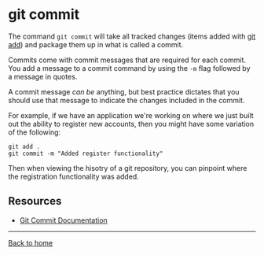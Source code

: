 # git commit

The command `git commit` will take all tracked changes (items added with [git add](./Add.md)) and package them up in what is called a commit.

Commits come with commit messages that are required for each commit.  You add a message to a commit command by using the `-m` flag followed by a message in quotes.

A commit message _can be_ anything, but best practice dictates that you should use that message to indicate the changes included in the commit.

For example, if we have an application we're working on where we just built out the ability to register new accounts, then you might have some variation of the following:
```
git add .
git commit -m "Added register functionality"
```

Then when viewing the hisotry of a git repository, you can pinpoint where the registration functionality was added. 
## Resources

- [Git Commit Documentation](https://git-scm.com/docs/git-commit)
---
[Back to home](../README.MD)
